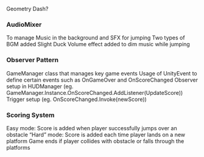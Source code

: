 Geometry Dash?

### AudioMixer
To manage Music in the background and SFX for jumping
Two types of BGM added
Slight Duck Volume effect added to dim music while jumping

### Observer Pattern
GameManager class that manages key game events
Usage of UnityEvent to define certain events such as OnGameOver and OnScoreChanged
Observer setup in HUDManager (eg. GameManager.Instance.OnScoreChanged.AddListener(UpdateScore))
Trigger setup (eg. OnScoreChanged.Invoke(newScore)) 

### Scoring System
Easy mode: Score is added when player successfully jumps over an obstacle
“Hard” mode: Score is added each time player lands on a new platform
Game ends if player collides with obstacle or falls through the platforms
